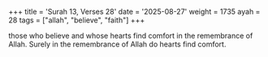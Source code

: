 +++
title = 'Surah 13, Verses 28'
date = '2025-08-27'
weight = 1735
ayah = 28
tags = ["allah", "believe", "faith"]
+++

those who believe and whose hearts find comfort in the remembrance of Allah. Surely in the remembrance of Allah do hearts find comfort.